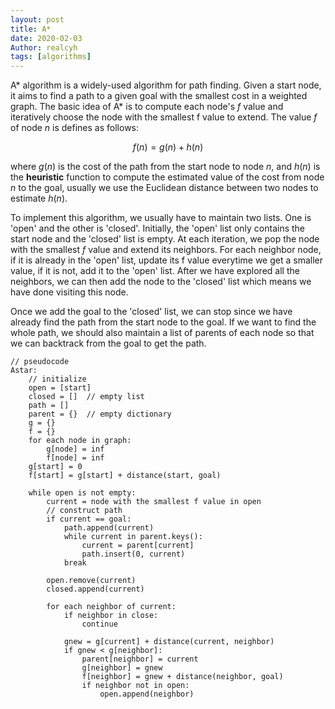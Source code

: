 ```yaml
---
layout: post
title: A*
date: 2020-02-03
Author: realcyh
tags: [algorithms]
---
```


A* algorithm is a widely-used algorithm for path finding. Given a start node, it aims to find a path to a given goal 
with the smallest cost in a weighted graph. The basic idea of A* is to compute each node's $f$ value and iteratively 
choose the node with the smallest f value to extend. The value $f$ of node $n$ is defines as follows:

$$
f(n) = g(n) + h(n)
$$

where $g(n)$ is the cost of the path from the start node to node $n$, and $h(n)$ is the **heuristic** function to compute 
the estimated value of the cost from node $n$ to the goal, usually we use the Euclidean distance between two nodes to 
estimate $h(n)$.

To implement this algorithm, we usually have to maintain two lists. One is 'open' and the other is 'closed'. Initially, 
the 'open' list only contains the start node and the 'closed' list is empty. At each iteration, we pop the node with 
the smallest $f$ value and extend its neighbors. For each neighbor node, if it is already in the 'open' list, update 
its f value everytime we get a smaller value, if it is not, add it to the 'open' list. After we have explored all the 
neighbors, we can then add the node to the 'closed' list which means we have done visiting this node. 

Once we add the goal to the 'closed' list, we can stop since we have already find the path from the start node to the 
goal. If we want to find the whole path, we should also maintain a list of parents of each node so that we can 
backtrack from the goal to get the path.

```
// pseudocode
Astar:
	// initialize
	open = [start]
	closed = []  // empty list
	path = []
	parent = {}  // empty dictionary
	g = {}
	f = {}
	for each node in graph:
		g[node] = inf
		f[node] = inf
	g[start] = 0
	f[start] = g[start] + distance(start, goal)

	while open is not empty:
		current = node with the smallest f value in open
		// construct path
		if current == goal:
			path.append(current)
			while current in parent.keys():
				current = parent[current]
				path.insert(0, current)
			break

		open.remove(current)
		closed.append(current)

		for each neighbor of current:
			if neighbor in close:
				continue

			gnew = g[current] + distance(current, neighbor)
			if gnew < g[neighbor]:
				parent[neighbor] = current
				g[neighbor] = gnew
				f[neighbor] = gnew + distance(neighbor, goal)
				if neighbor not in open:
					open.append(neighbor)
```
